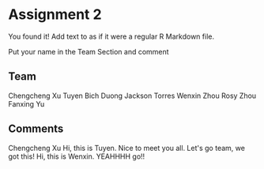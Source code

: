# Assignment 2

You found it!  Add text to as if it were a regular R Markdown file.

Put your name in the Team Section and comment

## Team
Chengcheng Xu
Tuyen Bich Duong
Jackson Torres
Wenxin Zhou
Rosy Zhou
Fanxing Yu
## Comments
Chengcheng Xu
Hi, this is Tuyen. Nice to meet you all. 
Let's go team, we got this!
Hi, this is Wenxin.
YEAHHHH
go!!

